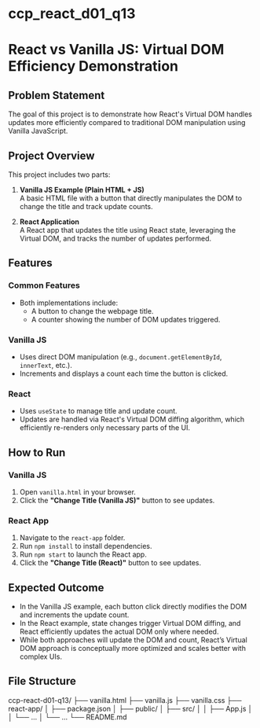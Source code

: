 # ccp_react_d01_q13

# React vs Vanilla JS: Virtual DOM Efficiency Demonstration

## Problem Statement

The goal of this project is to demonstrate how React's Virtual DOM handles updates more efficiently compared to traditional DOM manipulation using Vanilla JavaScript.

## Project Overview

This project includes two parts:

1. **Vanilla JS Example (Plain HTML + JS)**  
   A basic HTML file with a button that directly manipulates the DOM to change the title and track update counts.

2. **React Application**  
   A React app that updates the title using React state, leveraging the Virtual DOM, and tracks the number of updates performed.

## Features

### Common Features

- Both implementations include:
  - A button to change the webpage title.
  - A counter showing the number of DOM updates triggered.

### Vanilla JS

- Uses direct DOM manipulation (e.g., `document.getElementById`, `innerText`, etc.).
- Increments and displays a count each time the button is clicked.

### React

- Uses `useState` to manage title and update count.
- Updates are handled via React's Virtual DOM diffing algorithm, which efficiently re-renders only necessary parts of the UI.

## How to Run

### Vanilla JS

1. Open `vanilla.html` in your browser.
2. Click the **"Change Title (Vanilla JS)"** button to see updates.

### React App

1. Navigate to the `react-app` folder.
2. Run `npm install` to install dependencies.
3. Run `npm start` to launch the React app.
4. Click the **"Change Title (React)"** button to see updates.

## Expected Outcome

- In the Vanilla JS example, each button click directly modifies the DOM and increments the update count.
- In the React example, state changes trigger Virtual DOM diffing, and React efficiently updates the actual DOM only where needed.
- While both approaches will update the DOM and count, React’s Virtual DOM approach is conceptually more optimized and scales better with complex UIs.

## File Structure

ccp-react-d01-q13/
├── vanilla.html
├── vanilla.js
├── vanilla.css
├── react-app/
│ ├── package.json
│ ├── public/
│ ├── src/
│ │ ├── App.js
│ │ └── ...
│ └── ...
└── README.md